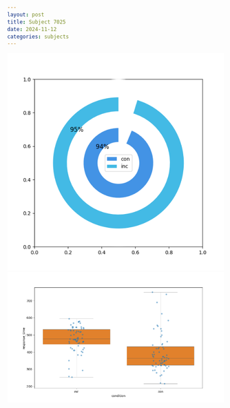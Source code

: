 ```yaml
---
layout: post
title: Subject 7025
date: 2024-11-12
categories: subjects
---
```


![](data/7025/run-6/7025_accuracy_by_condition.png)
![](data/7025/run-6/7025_rt.png)
